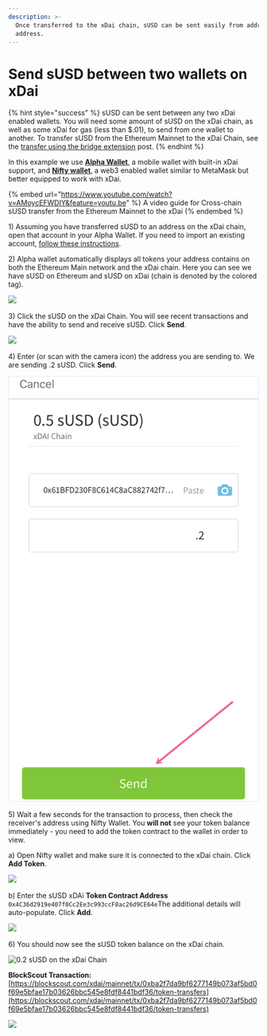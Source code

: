 ```yaml
---
description: >-
  Once transferred to the xDai chain, sUSD can be sent easily from address to
  address.
---
```


# Send sUSD between two wallets on xDai

{% hint style="success" %}
sUSD can be sent between any two xDai enabled wallets. You will need some amount of sUSD on the xDai chain, as well as some xDai for gas (less than $.01), to send from one wallet to another. To transfer sUSD from the Ethereum Mainnet to the xDai Chain, see the [transfer using the bridge extension](transfer-susd-through-the-bridge-extension.md) post.
{% endhint %}

In this example we use [**Alpha Wallet**](https://alphawallet.com), a mobile wallet with built-in xDai support, and [**Nifty wallet**](https://chrome.google.com/webstore/detail/nifty-wallet/jbdaocneiiinmjbjlgalhcelgbejmnid?hl=en), a web3 enabled wallet similar to MetaMask but better equipped to work with xDai.

{% embed url="https://www.youtube.com/watch?v=AMoycEFWDIY&feature=youtu.be" %}
A video guide for Cross-chain sUSD transfer from the Ethereum Mainnet to the xDai
{% endembed %}

1\) Assuming you have transferred sUSD to an address on the xDai chain, open that account in your Alpha Wallet. If you need to import an existing account, [follow these instructions](https://www.xdaichain.com/for-users/wallets/alpha-wallet/importing-an-existing-account-to-alpha-wallet).

2\) Alpha wallet automatically displays all tokens your address contains on both the Ethereum Main network and the xDai chain. Here you can see we have sUSD on Ethereum and sUSD on xDai (chain is denoted by the colored tag).

![](../../../.gitbook/assets/synth1.png)

3\) Click the sUSD on the xDai Chain. You will see recent transactions and have the ability to send and receive sUSD. Click **Send**.

![](<../../../.gitbook/assets/send1 (1).png>)

4\) Enter (or scan with the camera icon) the address you are sending to. We are sending .2 sUSD. Click **Send**.

![](<../../../.gitbook/assets/send2 (1).png>)

5\) Wait a few seconds for the transaction to process, then check the receiver's address using Nifty Wallet. You **will not** see your token balance immediately - you need to add the token contract to the wallet in order to view.

a) Open Nifty wallet and make sure it is connected to the xDai chain. Click **Add Token**.

![](../../../.gitbook/assets/xdai1.png)

b) Enter the sUSD xDAi **Token Contract Address** `0x4C36d2919e407f0Cc2Ee3c993ccF8ac26d9CE64e`The additional details will auto-populate. Click **Add**.

![](../../../.gitbook/assets/xdai\_2.png)

6\) You should now see the sUSD token balance on the xDai chain.

![0.2 sUSD on the xDai Chain](../../../.gitbook/assets/xdai\_3.png)

**BlockScout Transaction:**\
[https://blockscout.com/xdai/mainnet/tx/0xba2f7da9bf6277149b073af5bd0f69e5bfae17b03626bbc545e8fdf8441bdf36/token-transfers](https://blockscout.com/xdai/mainnet/tx/0xba2f7da9bf6277149b073af5bd0f69e5bfae17b03626bbc545e8fdf8441bdf36/token-transfers)

![](../../../.gitbook/assets/tx2.png)
